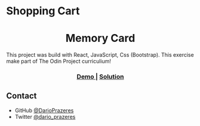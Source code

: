 # Shopping Cart
<h1 align="center">Memory Card</h1>
<p>This project was build with React, JavaScript, Css (Bootstrap). This exercise make part of The Odin Project curriculium!</p>
<div align="center">
  <h3>
    <a href="https://darioprazeres.github.io/shopping_cart/">
      Demo
    </a>
    <span> | </span>
    <a href="https://github.com/DarioPrazeres/shopping_cart">
      Solution
    </a>
  </h3>
</div>

## Contact

- GitHub [@DarioPrazeres](https://github.com/DarioPrazeres)
- Twitter [@dario_prazeres](https://twitter.com/dario_prazeres)